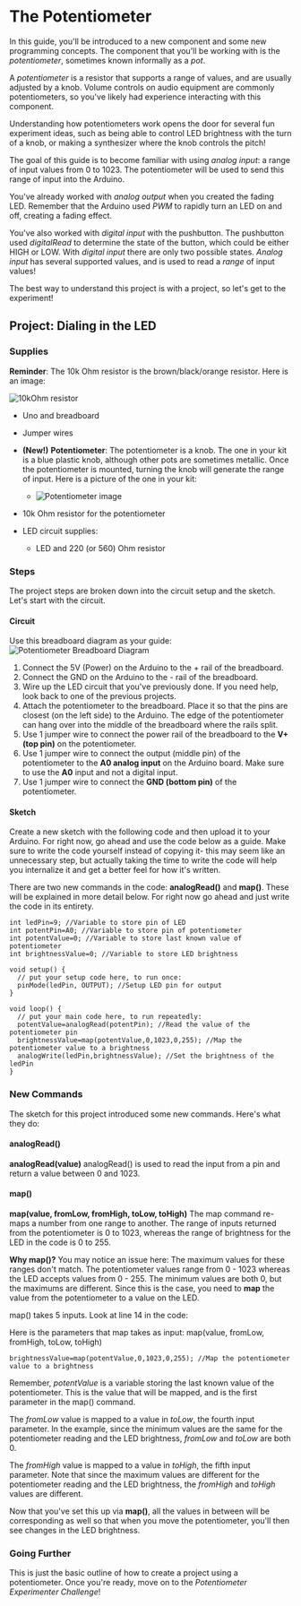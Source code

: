# The Potentiometer
In this guide, you'll be introduced to a new component and some new programming concepts. The component that you'll be working with is the <em>potentiometer</em>, sometimes known informally as a <em>pot</em>.

A _potentiometer_ is a resistor that supports a range of values, and are usually adjusted by a knob. Volume controls on audio equipment are commonly potentiometers, so you've likely had experience interacting with this component.

Understanding how potentiometers work opens the door for several fun experiment ideas, such as being able to control LED brightness with the turn of a knob, or making a synthesizer where the knob controls the pitch!

The goal of this guide is to become familiar with using _analog input_: a range of input values from 0 to 1023. The potentiometer will be used to send this range of input into the Arduino.

You've already worked with _analog output_ when you created the fading LED. Remember that the Arduino used _PWM_ to rapidly turn an LED on and off, creating a fading effect.

You've also worked with _digital input_ with the pushbutton. The pushbutton used _digitalRead_ to determine the state of the button, which could be either HIGH or LOW. With _digital input_ there are only two possible states. _Analog input_ has several supported values, and is used to read a _range_ of input values!

The best way to understand this project is with a project, so let's get to the experiment!

## Project: Dialing in the LED

### Supplies

**Reminder**: The 10k Ohm resistor is the brown/black/orange resistor. Here is an image:

![10kOhm resistor](http://d3nnidcq81r9m6.cloudfront.net/wp-content/uploads/2016/04/19211010/RES-103-DIAG-small-2983.png)
- Uno and breadboard
- Jumper wires
- **(New!)** **Potentiometer**: The potentiometer is a knob. The one in your kit is a blue plastic knob, although other pots are sometimes metallic. Once the potentiometer is mounted, turning the knob will generate the range of input. Here is a picture of the one in your kit:

    - ![Potentiometer image](http://d3nnidcq81r9m6.cloudfront.net/wp-content/uploads/2016/04/19211015/POT-103-300-2941.png)
- 10k Ohm resistor for the potentiometer
- LED circuit supplies:
    - LED and 220 (or 560) Ohm resistor

### Steps
The project steps are broken down into the circuit setup and the sketch. Let's start with the circuit.

#### Circuit
Use this breadboard diagram as your guide:
![Potentiometer Breadboard Diagram](http://d3nnidcq81r9m6.cloudfront.net/wp-content/uploads/2016/04/19211013/AnalogInput-3844.jpg)

1. Connect the 5V (Power) on the Arduino to the + rail of the breadboard.
2. Connect the GND on the Arduino to the - rail of the breadboard.
3. Wire up the LED circuit that you've previously done. If you need help, look back to one of the previous projects.
4. Attach the potentiometer to the breadboard. Place it so that the pins are closest (on the left side) to the Arduino. The edge of the potentiometer can hang over into the middle of the breadboard where the rails split.
5. Use 1 jumper wire to connect the power rail of the breadboard to the **V+ (top pin)** on the potentiometer.
6. Use 1 jumper wire to connect the output (middle pin) of the potentiometer to the **A0 analog input** on the Arduino board. Make sure to use the **A0** input and not a digital input.
7. Use 1 jumper wire to connect the **GND (bottom pin)** of the potentiometer.

#### Sketch
Create a new sketch with the following code and then upload it to your Arduino. For right now, go ahead and use the code below as a guide. Make sure to write the code yourself instead of copying it- this may seem like an unnecessary step, but actually taking the time to write the code will help you internalize it and get a better feel for how it's written.

There are two new commands in the code: <strong>analogRead()</strong> and <strong>map()</strong>. These will be explained in more detail below. For right now go ahead and just write the code in its entirety.

```arduino
int ledPin=9; //Variable to store pin of LED
int potentPin=A0; //Variable to store pin of potentiometer
int potentValue=0; //Variable to store last known value of potentiometer
int brightnessValue=0; //Variable to store LED brightness

void setup() {
  // put your setup code here, to run once:
  pinMode(ledPin, OUTPUT); //Setup LED pin for output
}

void loop() {
  // put your main code here, to run repeatedly:
  potentValue=analogRead(potentPin); //Read the value of the potentiometer pin
  brightnessValue=map(potentValue,0,1023,0,255); //Map the potentiometer value to a brightness
  analogWrite(ledPin,brightnessValue); //Set the brightness of the ledPin
}
```

### New Commands
The sketch for this project introduced some new commands. Here's what they do:

#### analogRead()
**analogRead(value)**
analogRead() is used to read the input from a pin and return a value between 0 and 1023.

#### map()
**map(value, fromLow, fromHigh, toLow, toHigh)**
The map command re-maps a number from one range to another. The range of inputs returned from the potentiometer is 0 to 1023, whereas the range of brightness for the LED in the code is 0 to 255.

**Why map()?**
You may notice an issue here: The maximum values for these ranges don't match. The potentiometer values range from 0 - 1023 whereas the LED accepts values from 0 - 255. The minimum values are both 0, but the maximums are different. Since this is the case, you need to <strong>map</strong> the value from the potentiometer to a value on the LED.

map() takes 5 inputs. Look at line 14 in the code:

Here is the parameters that map takes as input: map(value, fromLow, fromHigh, toLow, toHigh)

```arduino
brightnessValue=map(potentValue,0,1023,0,255); //Map the potentiometer value to a brightness
```

Remember, _potentValue_ is a variable storing the last known value of the potentiometer. This is the value that will be mapped, and is the first parameter in the map() command.

The _fromLow_ value is mapped to a value in _toLow_, the fourth input parameter. In the example, since the minimum values are the same for the potentiometer reading and the LED brightness, _fromLow_  and _toLow_ are both 0.

The _fromHigh_ value is mapped to a value in _toHigh_, the fifth input parameter. Note that since the maximum values are different for the potentiometer reading and the LED brightness, the _fromHigh_  and _toHigh_ values are different.

Now that you've set this up via **map()**, all the values in between will be corresponding as well so that when you move the potentiometer, you'll then see changes in the LED brightness.

### Going Further
This is just the basic outline of how to create a project using a potentiometer. Once you're ready, move on to the _Potentiometer Experimenter Challenge_!
